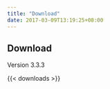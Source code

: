 ```yaml
---
title: "Download"
date: 2017-03-09T13:19:25+08:00
---
```

## Download

Version 3.3.3

{{< downloads >}}
